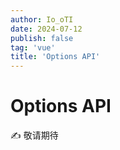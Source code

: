 ```yaml
---
author: Io_oTI
date: 2024-07-12
publish: false
tag: 'vue'
title: 'Options API'
---
```


# Options API

✍ 敬请期待
